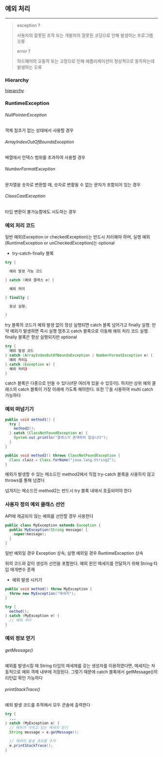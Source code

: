 ## 예외 처리
---

> exception ?
>
> 사용자의 잘못된 조작 또는 개발자의 잘못된 코딩으로 인해 발생하는 프로그램 오류
>
> error ?
>
> 하드웨어의 오동작 또는 고장으로 인해 애플리케이션이 정상적으로 동작하는데 발생하는 오류

### Hierarchy

[hierarchy](./hierarchy.png)

### RuntimeException

###### NullPointerException

객체 참조가 없는 상태에서 사용할 경우

###### ArrayIndexOutOfBoundsException

배열에서 인덱스 범위를 초과하여 사용할 경우

###### NumberFormatException

문자열을 숫자로 변환할 때, 숫자로 변활될 수 없는 문자가 포함되어 있는 경우

###### ClassCastException

타입 변환이 불가능함에도 시도하는 경우

### 예외 처리 코드

일반 예외(Exception or checkedException)는 반드시 처리해야 하며, 실행 예외(RuntimeException or unCheckedException)는 optional

* try-catch-finally 블록

```java
try {

  예외 발생 가능 코드

} catch (예외 클래스 e) {

  예외 처리

} finally {

  항상 실행;

}
```

try 블록의 코드가 예외 발생 없이 정상 실행되면 catch 블록 넘어가고 finally 실행. 만약 예외가 발생하면 즉시 실행 멈추고 catch 블록으로 이동해 예외 처리 코드 실행. finally 블록은 항상 실행되지만 optional

```java
try {
  얘외 발생 코드
} catch (ArrayIndexOutOfBoundsException | NumberFormatException e) {
  예외 처리1
} catch (Exception e) {
  예외 처리2
}
```

catch 블록은 다중으로 만들 수 있다(if문 여러개 있을 수 있듯이). 하지만 상위 예외 클래스의 catch 블록이 가장 아래에 가도록 해야한다. 또한 '|'을 사용하여 multi catch 가능하다

### 예외 떠넘기기

```java
public void method1() {
  try {
    method2();
  } catch (ClassNotFoundException e) {
    System.out.println("클래스가 존재하지 않습니다");
  }
}

public void method2() throws ClassNotFoundException {
  Class clazz = Class.forName("java.lang.String2");
}
```

예외가 발생할 수 있는 메소드인 method2에서 직접 try-catch 블록을 사용하지 않고 throws를 통해 넘겼다

넘겨지는 메소드인 method2는 반드시 try 블록 내에서 호출되어야 한다

### 사용자 정의 예외 클래스 선언

API에 제공되지 않는 예외를 선언할 경우 사용한다

```java
public class MyException extends Exception {
  public MyException(String message) {
    super(message);
  }
}
```
일반 예외일 경우 Exception 상속, 실행 예외일 경우 RuntimeException 상속

위의 코드와 같이 생성자 선언을 포함한다. 예외 원인 메세지를 전달하기 위해 String 타입 매개변수 존재

* 예외 발생 시키기

```java
public void method() throw MyException {
  throw new MyException("메세지");
}
```

```java
try {
  method();
} catch (MyException e) {
  // 예외 처리
}
```

### 예외 정보 얻기

###### getMessage()

예외를 발생시킬 때 String 타입의 메세제를 갖는 생성자를 이용하였다면, 메세지는 자동적으로 예외 객체 내부에 저장된다. 그렇기 때문에 catch 블록에서 getMessage()의 리턴값 확인 가능하다

###### printStackTrace()

예외 발생 코드를 추적해서 모두 콘솔에 출력한다

```java
try {
  ...
} catch (MyException e) {
  // 예외가 가지고 있는 메세지 얻기
  String message = e.getMessage();

  // 예외의 발생 경로를 추적
  e.printStackTrace();
}
```
